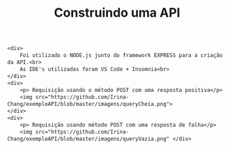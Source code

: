 <!DOCTYPE html>
<html lang="br-pt">

<head>
    <meta charset="utf-8">
   
</head>

<body>
    <header>
        <h1> Construindo uma API</h1>
    </header>
    
    <div>
        Foi utilizado o NODE.js junto do framework EXPRESS para a criação da API.<br>
        As IDE's utilizadas foram VS Code + Insomnia<br>
    </div>
    <div>
        <p> Requisição usando o método POST com uma resposta positiva</p>
        <img src="https://github.com/Irina-Chang/exemploAPI/blob/master/imagens/queryCheia.png">
    </div>
    <div>
        <p> Requisição usando método POST com uma resposta de falha</p>
        <img src="https://github.com/Irina-Chang/exemploAPI/blob/master/imagens/queryVazia.png" </div>
</body>

</html>
